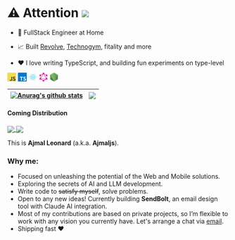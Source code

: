 # ⚠️ Attention <img src="https://github.com/TheDudeThatCode/TheDudeThatCode/blob/master/Assets/Hi.gif" width="29px">
  - 💼 FullStack Engineer at Home

- 📈 Built [Revolve](revolve.com), [Technogym](https://www.technogym.com/), fitality and more

- ❤️ I love writing TypeScript, and building fun experiments on type-level
  


<code><img height="20" alt="javascript" src="https://raw.githubusercontent.com/github/explore/80688e429a7d4ef2fca1e82350fe8e3517d3494d/topics/javascript/javascript.png"></code>
<code><img height="20" alt="typescript" src="https://raw.githubusercontent.com/github/explore/80688e429a7d4ef2fca1e82350fe8e3517d3494d/topics/typescript/typescript.png"></code>
<code><img height="20" alt="react" src="https://raw.githubusercontent.com/github/explore/80688e429a7d4ef2fca1e82350fe8e3517d3494d/topics/react/react.png"></code>
<code><img height="20" alt="graphql" src="https://raw.githubusercontent.com/github/explore/5c058a388828bb5fde0bcafd4bc867b5bb3f26f3/topics/graphql/graphql.png"></code>
<code><img height="20" alt="nodejs" src="https://raw.githubusercontent.com/github/explore/80688e429a7d4ef2fca1e82350fe8e3517d3494d/topics/nodejs/nodejs.png"></code>    

| <a href="https://github.com/anuraghazra/github-readme-stats"><img align="center" src="https://github-readme-stats.vercel.app/api?username=ajmalleonard&show_icons=true&include_all_commits=true&theme=dark#gh-dark-mode-only)&hide_border=true" alt="Anurag's github stats" /></a> | <a href="https://github.com/anuraghazra/github-readme-stats"><img align="center" src="https://github-readme-stats.vercel.app/api/top-langs/?username=ajmalleonard&layout=compact&theme=dark#gh-dark-mode-only)&hide_border=true" /></a> |
| ------------- | ------------- |

#### Coming Distribution
<a href="https://github.com/ajmalleonard/gax-motion">
  <img align="center" src="https://github-readme-stats.vercel.app/api/pin/?username=ajmalleonard&repo=assigna&theme=dark#gh-dark-mode-only" />
</a>
<a href="https://github.com/ajmalleonard/ajmalleonard.github.io">
  <img align="center" src="https://github-readme-stats.vercel.app/api/pin/?username=ajmalleonard&repo=hamo-refined&theme=dark#gh-dark-mode-only" />
</a>
<br />

This is **Ajmal Leonard** (a.k.a. **Ajmaljs**).

### Why me:

- Focused on unleashing the potential of the Web and Mobile solutions.
- Exploring the secrets of AI and LLM development.
- Write code to ~~satisfy myself~~, solve problems.
- Open to any new ideas! Currently building **SendBolt**, an email design tool with Claude AI integration.
- Most of my contributions are based on private projects, so I’m flexible to work with any vision you currently have. Let's arrange a chat via [email](mailto:ajmal@ajmaljs.com).
- Shipping fast ❤️
